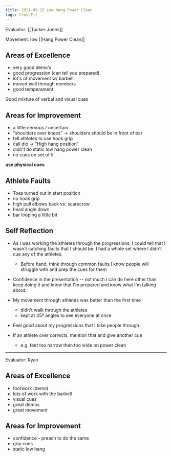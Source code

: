 ```yaml
---
title: 2021-05-15 Low Hang Power Clean
tags: CrossFit
---
```


Evaluator: [[Tucker Jones]]

Movement: low [[Hang Power Clean]]

## Areas of Excellence
- very good demo's
- good progression (can tell you prepared)
- lot's of movement w/ barbell
- moved well through members
- good temperament

Good mixture of verbal and visual cues

## Areas for Improvement

- a little nervous / uncertain
- "shoulders over knees" -> shoulders should be in front of bar
- tell athletes to use hook grip
- call dip -> "High hang position"
- didn't do static low hang power clean
- no cues on set of 5

**use physical cues**

## Athlete Faults
- Toes turned out in start position
- no hook grip
- high pull elbows back vs. scarecrow
- head angle down
- bar looping a little bit

## Self Reflection

- As I was working the athletes through the progressions, I could tell that I wasn't catching faults that I should be. I had a whole set where I didn't cue any of the athletes.
  - Before hand, think through common faults I know people will struggle with and prep the cues for them

- Confidence in the presentation -- not much I can do here other than keep doing it and know that I'm prepared and know what I'm talking about.

- My movement through athletes was better than the first time
  - didn't walk through the athletes
  - kept at 45º angles to see everyone at once

- Feel good about my progressions that I take people through.

- If an athlete over corrects, mention that and give another cue
  - e.g. feet too narrow then too wide on power clean

---

Evaluator: Ryan

## Areas of Excellence
- footwork (demo)
- lots of work with the barbell
- visual cues
- great demos
- great movement


## Areas for Improvement

- confidence - preach to do the same
- grip cues
- static low hang





